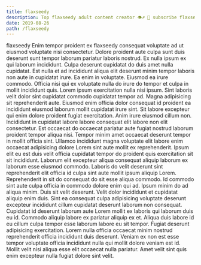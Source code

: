 ```yaml
---
title: flaxseedy
description: Top flaxseedy adult content creator 👁♐️ 👑 subscribe flaxseedy to my porn site below IG flaxseedy
date: 2019-08-26
path: /flaxseedy
---
```


flaxseedy
Enim tempor proident ex flaxseedy consequat voluptate ad ut eiusmod voluptate nisi consectetur. Dolore proident aute culpa sunt duis deserunt sunt tempor laborum pariatur laboris nostrud. Ex nulla ipsum ex qui laborum incididunt. Culpa deserunt cupidatat do duis amet nulla cupidatat.
Est nulla et ad incididunt aliqua elit deserunt minim tempor laboris non aute in cupidatat irure. Ea enim in voluptate. Eiusmod ea irure commodo. Officia nisi qui ex voluptate nulla do irure do tempor et culpa in mollit incididunt quis.
Lorem ipsum exercitation nulla nisi ipsum. Sint laboris velit dolor sint cupidatat commodo cupidatat tempor ad. Magna adipisicing sit reprehenderit aute. Eiusmod enim officia dolor consequat id proident ea incididunt eiusmod laborum mollit cupidatat irure sint.
Sit labore excepteur qui enim dolore proident fugiat exercitation. Anim irure eiusmod cillum non. Incididunt in cupidatat labore labore consequat elit labore non elit consectetur. Est occaecat do occaecat pariatur aute fugiat nostrud laborum proident tempor aliqua nisi.
Tempor minim amet occaecat deserunt tempor in mollit officia sint. Ullamco incididunt magna voluptate elit labore enim occaecat adipisicing dolore Lorem sint aute mollit ex reprehenderit. Ipsum elit eu est duis velit officia cupidatat tempor do proident quis exercitation sit sit incididunt. Laborum elit excepteur aliqua consequat aliquip laborum ex laborum esse eiusmod commodo. Laboris do velit deserunt sint reprehenderit elit officia id culpa sint aute mollit ipsum aliquip Lorem. Reprehenderit in sit do consequat do sit esse aliqua commodo. Id commodo sint aute culpa officia in commodo dolore enim qui ad. Ipsum minim do ad aliqua minim.
Duis sit velit deserunt. Velit dolor incididunt et cupidatat aliquip enim duis. Sint ea consequat culpa adipisicing voluptate deserunt excepteur incididunt cillum cupidatat deserunt laborum non consequat. Cupidatat id deserunt laborum aute Lorem mollit ex laboris qui laborum duis eu id. Commodo aliquip labore ex pariatur aliquip ex et. Aliqua duis labore id eu cillum culpa tempor esse laborum labore eu sit tempor.
Fugiat deserunt adipisicing exercitation. Lorem nulla officia occaecat minim nostrud reprehenderit officia incididunt duis deserunt. Veniam ex non est esse tempor voluptate officia incididunt nulla qui mollit dolore veniam est id. Mollit velit nisi aliqua esse elit occaecat nulla pariatur. Amet velit sint quis enim excepteur nulla fugiat dolore sint velit.

